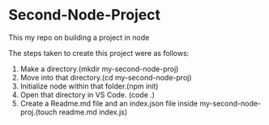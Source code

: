 # Second-Node-Project
This my repo on building a project in node



The steps taken to create this project were as follows:

1. Make a directory.(mkdir my-second-node-proj)
2. Move into that directory.(cd my-second-node-proj)
3. Initialize node within that folder.(npm init)
4. Open that directory in VS Code. (code .)
5. Create a Readme.md file and an index.json file inside my-second-node-proj.(touch readme.md index.js)